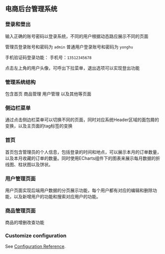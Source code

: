 ## 电商后台管理系统

### 登录和登出
输入正确的账号密码以登录系统，不同的用户根据动态路应展示不同的页面

管理员登录账号和密码为 `admin`
普通用户登录账号和密码为 `yonghu`

手机验证码登录功能： 手机号：`13512345678`

点击左上角的用户头像，可呼出下拉菜单，退出选项可以实现登出功能



### 管理系统结构
包含首页 商品管理 用户管理 以及其他等页面

### 侧边栏菜单
通过点击侧边栏菜单可以切换不同的页面，同时对应系统Header区域的面包屑的变换，以及主页面的tag标签的变换

### 首页
首页包含管理员的个人信息，包括登录的时间和地点，可以展示本月的订单数量，以及本月收藏的订单的数量。同时使用ECharts组件下的图表来展示每月数据的折线图、柱状图以及饼状。

### 用户管理页面
用户页面实现后端用户数据的分页展示功能，每个用户都有对应的编辑和删除功能，以及新增用户的功能和搜索对应用户的功能。

### 商品管理页面
商品的增删改查功能


### Customize configuration
See [Configuration Reference](https://cli.vuejs.org/config/).
